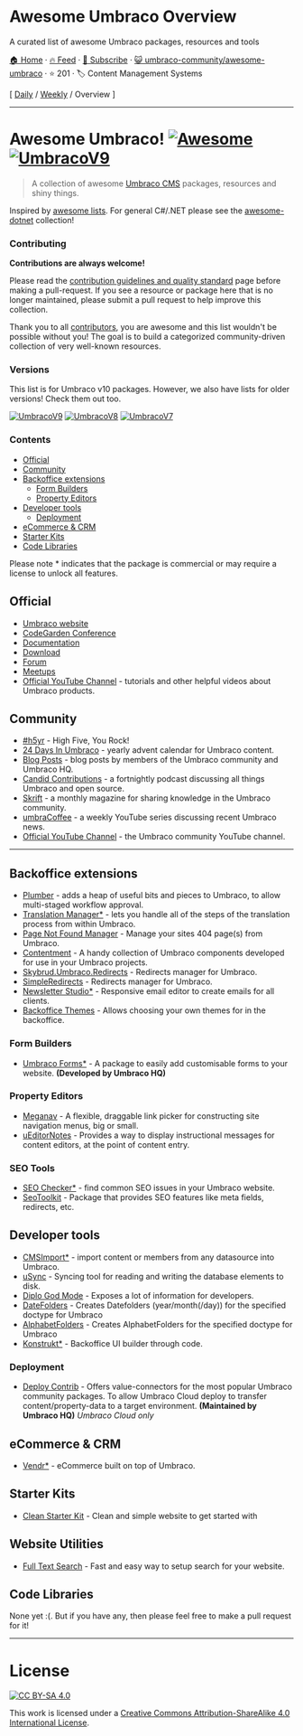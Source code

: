 # Awesome Umbraco Overview

A curated list of awesome Umbraco packages, resources and tools

[🏠 Home](/README.md) · [🔥 Feed](https://www.trackawesomelist.com/umbraco-community/awesome-umbraco/rss.xml) · [📮 Subscribe](https://trackawesomelist.us17.list-manage.com/subscribe?u=d2f0117aa829c83a63ec63c2f&id=36a103854c) · [😺 umbraco-community/awesome-umbraco](https://github.com/umbraco-community/awesome-umbraco) · ⭐ 201 · 🏷️ Content Management Systems

[ [Daily](/content/umbraco-community/awesome-umbraco/README.md) / [Weekly](/content/umbraco-community/awesome-umbraco/week/README.md) / Overview ]

---

# Awesome Umbraco! [![Awesome](https://cdn.rawgit.com/sindresorhus/awesome/main/media/badge.svg)](https://github.com/sindresorhus/awesome) [![UmbracoV9](https://img.shields.io/badge/Umbraco-v9-blue)](https://our.umbraco.com/download/releases/900)

> A collection of awesome [Umbraco CMS](https://github.com/umbraco/Umbraco-CMS/) packages, resources and shiny things.

Inspired by [awesome lists](https://github.com/sindresorhus/awesome). For general C#/.NET please see the [awesome-dotnet](https://github.com/quozd/awesome-dotnet/) collection!

### Contributing

**Contributions are always welcome!**

Please read the [contribution guidelines and quality standard](https://github.com/umbraco-community/awesome-umbraco/blob/master/CONTRIBUTING.md) page before making a pull-request. If you see a resource or package here that is no longer maintained, please submit a pull request to help improve this collection.

Thank you to all [contributors](https://github.com/umbraco-community/awesome-umbraco/graphs/contributors), you are awesome and this list wouldn't be possible without you! The goal is to build a categorized community-driven collection of very well-known resources.

### Versions

This list is for Umbraco v10 packages. However, we also have lists for older versions! Check them out too.

[![UmbracoV9](https://img.shields.io/badge/Umbraco-v9-blue)](https://github.com/umbraco-community/awesome-umbraco/blob/master/README.md/UMBRACO-V9.md)
[![UmbracoV8](https://img.shields.io/badge/Umbraco-v8-blue)](https://github.com/umbraco-community/awesome-umbraco/blob/master/README.md/UMBRACO-V8.md)
[![UmbracoV7](https://img.shields.io/badge/Umbraco-v7-blue)](https://github.com/umbraco-community/awesome-umbraco/blob/master/README.md/UMBRACO-V7.md)

### Contents

*   [Official](#official)
*   [Community](#community)
*   [Backoffice extensions](#backoffice-extensions)
    *   [Form Builders](#form-builders)
    *   [Property Editors](#property-editors)
*   [Developer tools](#developer-tools)
    *   [Deployment](#deployment)
*   [eCommerce & CRM](#ecommerce--crm)
*   [Starter Kits](#starter-kits)
*   [Code Libraries](#code-libraries)

Please note \* indicates that the package is commercial or may require a license to unlock all features.

## Official

*   [Umbraco website](https://umbraco.com)
*   [CodeGarden Conference](https://codegarden20.com/)
*   [Documentation](https://our.umbraco.com/documentation/)
*   [Download](https://our.umbraco.com/download/)
*   [Forum](https://our.umbraco.com/forum/)
*   [Meetups](https://www.meetup.com/pro/umbraco)
*   [Official YouTube Channel](https://www.youtube.com/umbracohq) - tutorials and other helpful videos about Umbraco products.

## Community

*   [#h5yr](https://h5yr.com/) - High Five, You Rock!
*   [24 Days In Umbraco](https://24days.in/umbraco-cms/) - yearly advent calendar for Umbraco content.
*   [Blog Posts](https://our.umbraco.com/community/blog-posts/) - blog posts by members of the Umbraco community and Umbraco HQ.
*   [Candid Contributions](https://candidcontributions.com/) - a fortnightly podcast discussing all things Umbraco and open source.
*   [Skrift](https://skrift.io/) - a monthly magazine for sharing knowledge in the Umbraco community.
*   [umbraCoffee](https://www.youtube.com/umbracoffee) - a weekly YouTube series discussing recent Umbraco news.
*   [Official YouTube Channel](https://www.youtube.com/c/umbracocommunity/) - the Umbraco community YouTube channel.

***

## Backoffice extensions

*   [Plumber](https://our.umbraco.com/packages/backoffice-extensions/plumber-workflow-for-umbraco/) - adds a heap of useful bits and pieces to Umbraco, to allow multi-staged workflow approval.
*   [Translation Manager\*](https://our.umbraco.com/packages/backoffice-extensions/translation-manager/) - lets you handle all of the steps of the translation process from within Umbraco.
*   [Page Not Found Manager](https://our.umbraco.com/packages/backoffice-extensions/hot-chilli-page-not-found-manager) - Manage your sites 404 page(s) from Umbraco.
*   [Contentment](https://our.umbraco.com/packages/backoffice-extensions/contentment/) - A handy collection of Umbraco components developed for use in your Umbraco projects.
*   [Skybrud.Umbraco.Redirects](https://our.umbraco.com/packages/website-utilities/skybrud-redirects/) - Redirects manager for Umbraco.
*   [SimpleRedirects](https://our.umbraco.com/packages/backoffice-extensions/simpleredirects/) - Redirects manager for Umbraco.
*   [Newsletter Studio\*](https://our.umbraco.com/packages/backoffice-extensions/newsletter-studio-the-email-studio/) - Responsive email editor to create emails for all clients.
*   [Backoffice Themes](https://our.umbraco.com/packages/backoffice-extensions/backoffice-themes/) - Allows choosing your own themes for in the backoffice.

### Form Builders

*   [Umbraco Forms\*](https://umbraco.com/products/umbraco-forms/) - A package to easily add customisable forms to your website. **(Developed by Umbraco HQ)**

### Property Editors

*   [Meganav](https://our.umbraco.com/packages/website-utilities/meganav/) - A flexible, draggable link picker for constructing site navigation menus, big or small.
*   [uEditorNotes](https://our.umbraco.org/projects/backoffice-extensions/ueditornotes/) - Provides a way to display instructional messages for content editors, at the point of content entry.

### SEO Tools

*   [SEO Checker\*](https://soetemansoftware.nl/seo-checker) - find common SEO issues in your Umbraco website.
*   [SeoToolkit](https://our.umbraco.com/packages/backoffice-extensions/seotoolkit/) - Package that provides SEO features like meta fields, redirects, etc.

## Developer tools

*   [CMSImport\*](https://soetemansoftware.nl/cmsimport) - import content or members from any datasource into Umbraco.
*   [uSync](https://our.umbraco.org/projects/developer-tools/usync/) - Syncing tool for reading and writing the database elements to disk.
*   [Diplo God Mode](https://our.umbraco.com/packages/developer-tools/diplo-god-mode/) - Exposes a lot of information for developers.
*   [DateFolders](https://our.umbraco.com/packages/developer-tools/datefolders/) - Creates Datefolders (year/month(/day)) for the specified doctype for Umbraco
*   [AlphabetFolders](https://our.umbraco.com/packages/developer-tools/alphabetfolders/) - Creates AlphabetFolders for the specified doctype for Umbraco
*   [Konstrukt\*](https://our.umbraco.com/packages/backoffice-extensions/konstrukt/) - Backoffice UI builder through code.

### Deployment

*   [Deploy Contrib](https://github.com/umbraco/Umbraco.Deploy.Contrib) - Offers value-connectors for the most popular Umbraco community packages. To allow Umbraco Cloud deploy to transfer content/property-data to a target environment. **(Maintained by Umbraco HQ)** *Umbraco Cloud only*

## eCommerce & CRM

*   [Vendr\*](https://vendr.net/) - eCommerce built on top of Umbraco.

## Starter Kits

*   [Clean Starter Kit](https://our.umbraco.com/packages/starter-kits/clean-starter-kit/) - Clean and simple website to get started with

## Website Utilities

*   [Full Text Search](https://our.umbraco.com/packages/website-utilities/full-text-search-for-umbraco/) - Fast and easy way to setup search for your website.

## Code Libraries

None yet :(. But if you have any, then please feel free to make a pull request for it!

***

# License

[![CC BY-SA 4.0](https://i.creativecommons.org/l/by-sa/4.0/88x31.png)](http://creativecommons.org/licenses/by-sa/4.0/)

This work is licensed under a [Creative Commons Attribution-ShareAlike 4.0 International License](http://creativecommons.org/licenses/by-sa/4.0/).

